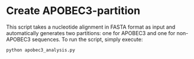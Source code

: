 # Create APOBEC3-partition
This script takes a nucleotide alignment in FASTA format as input and automatically generates two partitions: one for APOBEC3 and one for non-APOBEC3 sequences. To run the script, simply execute:
```
python apobec3_analysis.py
```





